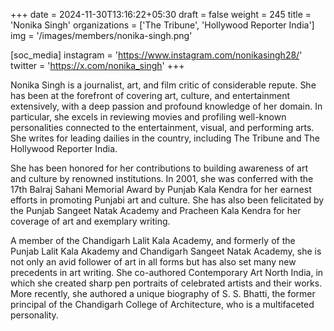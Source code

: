 +++
date = 2024-11-30T13:16:22+05:30
draft = false
weight = 245
title = 'Nonika Singh'
organizations = ['The Tribune', 'Hollywood Reporter India']
img = '/images/members/nonika-singh.png'

[soc_media]
instagram = 'https://www.instagram.com/nonikasingh28/'
twitter = 'https://x.com/nonika_singh'
+++

Nonika Singh is a journalist, art, and film critic of considerable repute. She has been at the forefront of covering art, culture, and entertainment extensively, with a deep passion and profound knowledge of her domain. In particular, she excels in reviewing movies and profiling well-known personalities connected to the entertainment, visual, and performing arts. She writes for leading dailies in the country, including The Tribune and The Hollywood Reporter India.

She has been honored for her contributions to building awareness of art and culture by renowned institutions. In 2001, she was conferred with the 17th Balraj Sahani Memorial Award by Punjab Kala Kendra for her earnest efforts in promoting Punjabi art and culture. She has also been felicitated by the Punjab Sangeet Natak Academy and Pracheen Kala Kendra for her coverage of art and exemplary writing.

A member of the Chandigarh Lalit Kala Academy, and formerly of the Punjab Lalit Kala Akademy and Chandigarh Sangeet Natak Academy, she is not only an avid follower of art in all forms but has also set many new precedents in art writing. She co-authored Contemporary Art North India, in which she created sharp pen portraits of celebrated artists and their works. More recently, she authored a unique biography of S. S. Bhatti, the former principal of the Chandigarh College of Architecture, who is a multifaceted personality.
